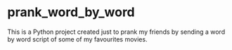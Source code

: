 # prank_word_by_word
This is a Python project created just to prank my friends by sending a word by word script of some of my favourites movies.
